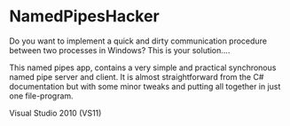 # NamedPipesHacker
Do you want to implement a quick and dirty communication procedure between two processes in Windows?  This is your solution....

This named pipes app, contains a very simple and practical synchronous named pipe server and client.  It is almost straightforward from the C# documentation but with some minor tweaks and putting all together in just one file-program.

Visual Studio 2010 (VS11)
